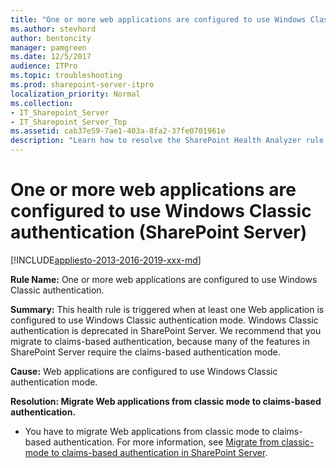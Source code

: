 ```yaml
---
title: "One or more web applications are configured to use Windows Classic authentication (SharePoint Server)"
ms.author: stevhord
author: bentoncity
manager: pamgreen
ms.date: 12/5/2017
audience: ITPro
ms.topic: troubleshooting
ms.prod: sharepoint-server-itpro
localization_priority: Normal
ms.collection:
- IT_Sharepoint_Server
- IT_Sharepoint_Server_Top
ms.assetid: cab37e59-7ae1-403a-8fa2-37fe0701961e
description: "Learn how to resolve the SharePoint Health Analyzer rule: One or more web applications are configured to use Windows Classic authentication, for SharePoint Server."
---
```


# One or more web applications are configured to use Windows Classic authentication (SharePoint Server)

[!INCLUDE[appliesto-2013-2016-2019-xxx-md](../includes/appliesto-2013-2016-2019-xxx-md.md)]
  
 **Rule Name:** One or more web applications are configured to use Windows Classic authentication. 
  
 **Summary:** This health rule is triggered when at least one Web application is configured to use Windows Classic authentication mode. Windows Classic authentication is deprecated in SharePoint Server. We recommend that you migrate to claims-based authentication, because many of the features in SharePoint Server require the claims-based authentication mode. 
  
 **Cause:** Web applications are configured to use Windows Classic authentication mode. 
  
 **Resolution: Migrate Web applications from classic mode to claims-based authentication.**
  
- You have to migrate Web applications from classic mode to claims-based authentication. For more information, see [Migrate from classic-mode to claims-based authentication in SharePoint Server](/previous-versions/office/sharepoint-server-2010/gg251985(v=office.14)).
    

